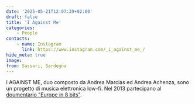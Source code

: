 ```yaml
---
date: '2025-05-21T12:07:39+02:00'
draft: false
title: 'I Against Me'
categories:
    - People
contacts:
    - name: Instagram
      link: https://www.instagram.com/_i_against_me_/
hide_meta: true
image: 
from: Sassari, Sardegna
---
```


I AGAINST ME, duo composto da Andrea Marcias ed Andrea Achenza, sono un progetto di musica elettronica low-fi. Nel 2013 partecipano al [doumentario "Europe in 8 bits"](https://www.imdb.com/title/tt3505786).